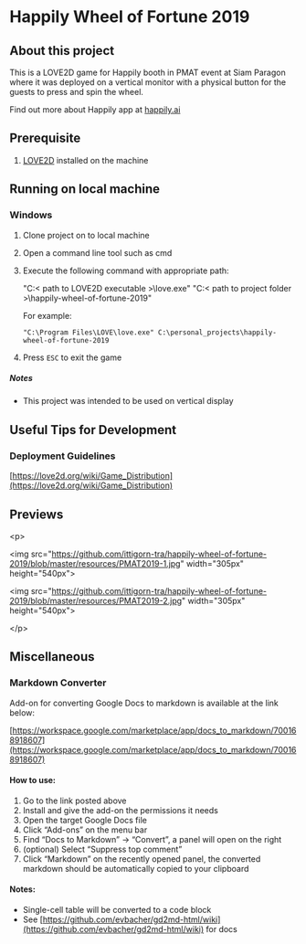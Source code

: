 <!-----
NEW: Check the "Suppress top comment" option to remove this info from the output.

Conversion time: 0.639 seconds.


Using this Markdown file:

1. Paste this output into your source file.
2. See the notes and action items below regarding this conversion run.
3. Check the rendered output (headings, lists, code blocks, tables) for proper
   formatting and use a linkchecker before you publish this page.

Conversion notes:

* Docs to Markdown version 1.0β31
* Mon Sep 27 2021 21:01:05 GMT-0700 (PDT)
* Source doc: Happily Wheel of Fortune 2019 README
----->



# Happily Wheel of Fortune 2019


## About this project

This is a LOVE2D game for Happily booth in PMAT event at Siam Paragon where it was deployed on a vertical monitor with a physical button for the guests to press and spin the wheel.

Find out more about Happily app at [happily.ai](https://www.happily.ai/)


## Prerequisite



1. [LOVE2D](https://love2d.org/) installed on the machine


## Running on local machine


### Windows



1. Clone project on to local machine
2. Open a command line tool such as cmd
3. Execute the following command with appropriate path:

    "C:< path to LOVE2D executable >\love.exe" "C:< path to project folder >\happily-wheel-of-fortune-2019"


    For example:


    `"C:\Program Files\LOVE\love.exe" C:\personal_projects\happily-wheel-of-fortune-2019`

4. Press `ESC` to exit the game


##### Notes



* This project was intended to be used on vertical display


## Useful Tips for Development


### Deployment Guidelines

[https://love2d.org/wiki/Game_Distribution](https://love2d.org/wiki/Game_Distribution)


## Previews

&lt;p>

&lt;img src="https://github.com/ittigorn-tra/happily-wheel-of-fortune-2019/blob/master/resources/PMAT2019-1.jpg" width="305px" height="540px">

&lt;img src="https://github.com/ittigorn-tra/happily-wheel-of-fortune-2019/blob/master/resources/PMAT2019-2.jpg" width="305px" height="540px">

&lt;/p>


## Miscellaneous


### Markdown Converter

Add-on for converting Google Docs to markdown is available at the link below:

[https://workspace.google.com/marketplace/app/docs_to_markdown/700168918607](https://workspace.google.com/marketplace/app/docs_to_markdown/700168918607)


#### How to use:



1. Go to the link posted above
2. Install and give the add-on the permissions it needs
3. Open the target Google Docs file
4. Click “Add-ons” on the menu bar
5. Find “Docs to Markdown” -> “Convert”, a panel will open on the right
6. (optional) Select “Suppress top comment”
7. Click “Markdown” on the recently opened panel, the converted markdown should be automatically copied to your clipboard


#### Notes:



* Single-cell table will be converted to a code block
* See [https://github.com/evbacher/gd2md-html/wiki](https://github.com/evbacher/gd2md-html/wiki) for docs